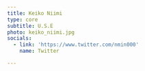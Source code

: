 ```yaml
---
title: Keiko Niimi
type: core
subtitle: U.S.E
photo: keiko_niimi.jpg
socials:
  - link: 'https://www.twitter.com/nmin000'
    name: Twitter

---
```


